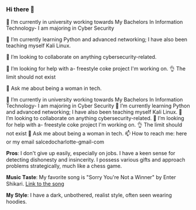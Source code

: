 ### Hi there 👋

🔭 I’m currently in university working towards My Bachelors In Information Technology- I am majoring in Cyber Security


🌱 I’m currently learning Python and advanced networking; I have also been teaching myself Kali Linux.


👯 I’m looking to collaborate on anything cybersecurity-related.


🤔 I’m looking for help with a- freestyle coke project I'm working on.  👌 The limit should not exist 


💬 Ask me about being a woman in tech.




🔭 I’m currently in university working towards My Bachelors In Information Technology- I am majoring in Cyber Security
🌱 I’m currently learning Python and advanced networking; I have also been teaching myself Kali Linux.
👯 I’m looking to collaborate on anything cybersecurity-related.
🤔 I’m looking for help with a- freestyle coke project I'm working on.  👌 The limit should not exist 
💬 Ask me about being a woman in tech.
📫 How to reach me: here or my email salcedocharlotte-gmail-com

𝐏𝐫𝐨𝐬: I don't give up easily, especially on jobs. I have a keen sense for detecting dishonesty and insincerity. I possess various gifts and approach problems strategically, much like a chess game.

𝐌𝐮𝐬𝐢𝐜 𝐓𝐚𝐬𝐭𝐞: My favorite song is "Sorry You're Not a Winner" by Enter Shikari. [Link to the song](https://www.youtube.com/watch?v=P4MiC67seUY)

𝐌𝐲 𝐒𝐭𝐲𝐥𝐞: I have a dark, unbothered, realist style, often seen wearing hoodies.
